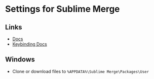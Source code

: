 # Settings for Sublime Merge
## Links
* [Docs](https://www.sublimemerge.com/docs/)
* [Keybinding Docs](https://www.sublimemerge.com/docs/key_bindings)

## Windows
* Clone or download files to `%APPDATA%\Sublime Merge\Packages\User`